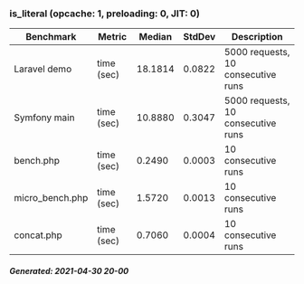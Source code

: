 ### is_literal (opcache: 1, preloading: 0, JIT: 0)

|  Benchmark   |    Metric    |   Median    |    StdDev   | Description |
|--------------|--------------|-------------|-------------|-------------|
|Laravel demo|time (sec)|18.1814|0.0822|5000 requests, 10 consecutive runs|
|Symfony main|time (sec)|10.8880|0.3047|5000 requests, 10 consecutive runs|
|bench.php|time (sec)|0.2490|0.0003|10 consecutive runs|
|micro_bench.php|time (sec)|1.5720|0.0013|10 consecutive runs|
|concat.php|time (sec)|0.7060|0.0004|10 consecutive runs|

##### Generated: 2021-04-30 20-00

